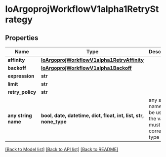 # IoArgoprojWorkflowV1alpha1RetryStrategy


## Properties
Name | Type | Description | Notes
------------ | ------------- | ------------- | -------------
**affinity** | [**IoArgoprojWorkflowV1alpha1RetryAffinity**](IoArgoprojWorkflowV1alpha1RetryAffinity.md) |  | [optional] 
**backoff** | [**IoArgoprojWorkflowV1alpha1Backoff**](IoArgoprojWorkflowV1alpha1Backoff.md) |  | [optional] 
**expression** | **str** |  | [optional] 
**limit** | **str** |  | [optional] 
**retry_policy** | **str** |  | [optional] 
**any string name** | **bool, date, datetime, dict, float, int, list, str, none_type** | any string name can be used but the value must be the correct type | [optional]

[[Back to Model list]](../README.md#documentation-for-models) [[Back to API list]](../README.md#documentation-for-api-endpoints) [[Back to README]](../README.md)


